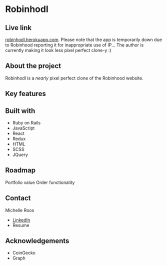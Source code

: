# Robinhodl 

## Live link
[robinhodl.herokuapp.com](https://robinhodl.herokuapp.com/).
Please note that the app is temporarily down due to Robinhood reporting it for inappropriate use of IP... The author is currently making it look less pixel perfect clone-y :)

## About the project

Robinhodl is a *nearly* pixel perfect clone of the Robinhood website. 

## Key features

## Built with

- Ruby on Rails
- JavaScript
- React
- Redux
- HTML
- SCSS
- JQuery

## Roadmap
Portfolio value
Order functionality

## Contact
Michelle Roos
- [LinkedIn](https://www.linkedin.com/michelleroos/)
- Resume

## Acknowledgements
- CoinGecko
- Graph
